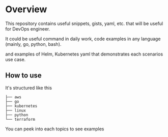 # Overview

This repository contains useful snippets, gists, yaml, etc. that will be useful for DevOps engineer.

It could be useful command in daily work, code examples in any language (mainly, go, python, bash).

and examples of Helm, Kubernetes yaml that demonstrates each scenarios use case.

## How to use

It's structured like this 

```
├── aws
├── go
├── kubernetes
├── linux
├── python
└── terraform
```

You can peek into each topics to see examples

